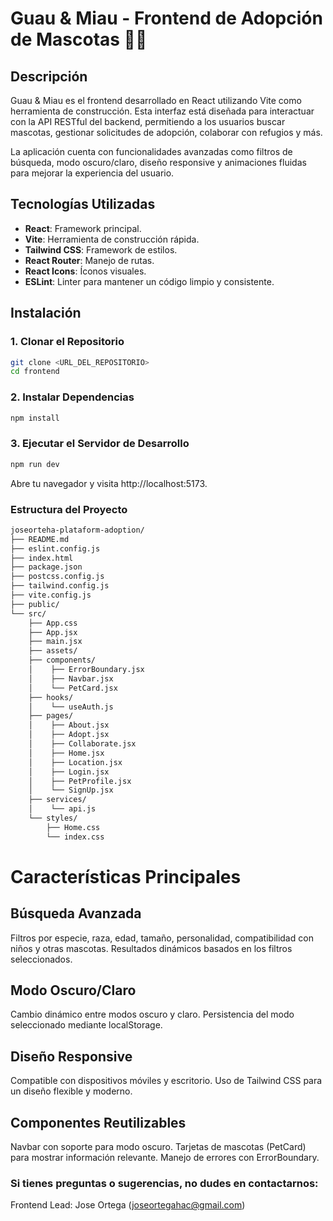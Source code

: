 # Guau & Miau - Frontend de Adopción de Mascotas 🐶🐱

## Descripción
Guau & Miau es el frontend desarrollado en React utilizando Vite como herramienta de construcción. Esta interfaz está diseñada para interactuar con la API RESTful del backend, permitiendo a los usuarios buscar mascotas, gestionar solicitudes de adopción, colaborar con refugios y más.

La aplicación cuenta con funcionalidades avanzadas como filtros de búsqueda, modo oscuro/claro, diseño responsive y animaciones fluidas para mejorar la experiencia del usuario.

## Tecnologías Utilizadas
- **React**: Framework principal.
- **Vite**: Herramienta de construcción rápida.
- **Tailwind CSS**: Framework de estilos.
- **React Router**: Manejo de rutas.
- **React Icons**: Íconos visuales.
- **ESLint**: Linter para mantener un código limpio y consistente.

## Instalación

### 1. Clonar el Repositorio
```bash
git clone <URL_DEL_REPOSITORIO>
cd frontend     
```
### 2. Instalar Dependencias
```bash
npm install
```
### 3. Ejecutar el Servidor de Desarrollo
```bash
npm run dev
```
Abre tu navegador y visita http://localhost:5173.

### Estructura del Proyecto
```bash
joseorteha-plataform-adoption/
├── README.md
├── eslint.config.js
├── index.html
├── package.json
├── postcss.config.js
├── tailwind.config.js
├── vite.config.js
├── public/
└── src/
    ├── App.css
    ├── App.jsx
    ├── main.jsx
    ├── assets/
    ├── components/
    │    ├── ErrorBoundary.jsx
    │    ├── Navbar.jsx
    │    └── PetCard.jsx
    ├── hooks/
    │    └── useAuth.js
    ├── pages/
    │    ├── About.jsx
    │    ├── Adopt.jsx
    │    ├── Collaborate.jsx
    │    ├── Home.jsx
    │    ├── Location.jsx
    │    ├── Login.jsx
    │    ├── PetProfile.jsx
    │    └── SignUp.jsx
    ├── services/
    │    └── api.js
    └── styles/
        ├── Home.css
        └── index.css
```

# Características Principales
## Búsqueda Avanzada
  Filtros por especie, raza, edad, tamaño, personalidad, compatibilidad con niños y otras mascotas.
  Resultados dinámicos basados en los filtros seleccionados.
    
## Modo Oscuro/Claro
  Cambio dinámico entre modos oscuro y claro.
  Persistencia del modo seleccionado mediante localStorage.
## Diseño Responsive
  Compatible con dispositivos móviles y escritorio.
  Uso de Tailwind CSS para un diseño flexible y moderno.
## Componentes Reutilizables
  Navbar con soporte para modo oscuro.
  Tarjetas de mascotas (PetCard) para mostrar información relevante.
  Manejo de errores con ErrorBoundary.
### Si tienes preguntas o sugerencias, no dudes en contactarnos:
  Frontend Lead: Jose Ortega (joseortegahac@gmail.com)


